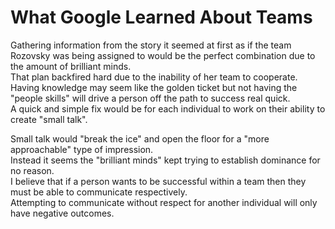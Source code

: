 # What Google Learned About Teams

Gathering information from the story it seemed at first as if the team Rozovsky was being assigned to would be the perfect combination due to the amount of brilliant minds. <br>
That plan backfired hard due to the inability of her team to cooperate. <br>
Having knowledge may seem like the golden ticket but not having the "people skills" will drive a person off the path to success real quick. <br>
A quick and simple fix would be for each individual to work on their ability to create "small talk". <br>

Small talk would "break the ice" and open the floor for a "more approachable" type of impression. <br>
Instead it seems the "brilliant minds" kept trying to establish dominance for no reason. <br>
I believe that if a person wants to be successful within a team then they must be able to communicate respectively. <br>
Attempting to communicate without respect for another individual will only have negative outcomes. <br>